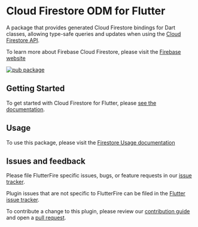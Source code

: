 # Cloud Firestore ODM for Flutter

A package that provides generated Cloud Firestore bindings for Dart classes, allowing type-safe
queries and updates when using the [Cloud Firestore API](https://firebase.google.com/docs/firestore/).

To learn more about Firebase Cloud Firestore, please visit the [Firebase website](https://firebase.google.com/products/firestore)

[![pub package](https://img.shields.io/pub/v/cloud_firestore_odm.svg)](https://pub.dev/packages/cloud_firestore_odm)

## Getting Started

To get started with Cloud Firestore for Flutter, please [see the documentation](https://firebase.flutter.dev/docs/firestore/overview).

## Usage

To use this package, please visit the [Firestore Usage documentation](https://firebase.flutter.dev/docs/firestore/usage)

## Issues and feedback

Please file FlutterFire specific issues, bugs, or feature requests in our [issue tracker](https://github.com/FirebaseExtended/flutterfire/issues/new).

Plugin issues that are not specific to FlutterFire can be filed in the [Flutter issue tracker](https://github.com/flutter/flutter/issues/new).

To contribute a change to this plugin,
please review our [contribution guide](https://github.com/FirebaseExtended/flutterfire/blob/master/CONTRIBUTING.md)
and open a [pull request](https://github.com/FirebaseExtended/flutterfire/pulls).
